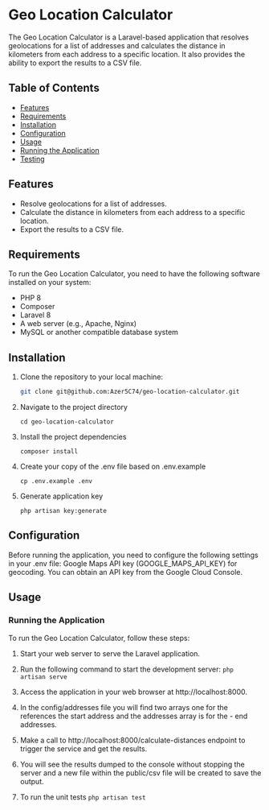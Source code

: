 # Geo Location Calculator

The Geo Location Calculator is a Laravel-based application that resolves geolocations for a list of addresses and calculates the distance in kilometers from each address to a specific location. It also provides the ability to export the results to a CSV file.

## Table of Contents

- [Features](#features)
- [Requirements](#requirements)
- [Installation](#installation)
- [Configuration](#configuration)
- [Usage](#usage)
- [Running the Application](#running-the-application)
- [Testing](#testing)

## Features

- Resolve geolocations for a list of addresses.
- Calculate the distance in kilometers from each address to a specific location.
- Export the results to a CSV file.

## Requirements

To run the Geo Location Calculator, you need to have the following software installed on your system:

- PHP 8
- Composer
- Laravel 8
- A web server (e.g., Apache, Nginx)
- MySQL or another compatible database system

## Installation

1. Clone the repository to your local machine:

   ```bash
   git clone git@github.com:Azer5C74/geo-location-calculator.git

2. Navigate to the project directory
    ```
    cd geo-location-calculator
    ```
3. Install the project dependencies
    ```
    composer install
    ```
4. Create your copy of the .env file based on .env.example
    ```
    cp .env.example .env
    ```
5. Generate application key
    ```
   php artisan key:generate
   ```

## Configuration
Before running the application, you need to configure the following settings in your .env file:
    Google Maps API key (GOOGLE_MAPS_API_KEY) for geocoding. You can obtain an API key from the Google Cloud Console.

## Usage
### Running the Application

To run the Geo Location Calculator, follow these steps:

1. Start your web server to serve the Laravel application.

2. Run the following command to start the development server:
```php artisan serve```
3. Access the application in your web browser at http://localhost:8000.
4. In the config/addresses file you will find two arrays one for the references the start address and the addresses array
is for the - end addresses.
5. Make a call to http://localhost:8000/calculate-distances endpoint to trigger the service and get the results.
6. You will see the results dumped to the console without stopping the server and a new file within the public/csv file
will be created to save the output.
7. To run the unit tests
```php artisan test```
